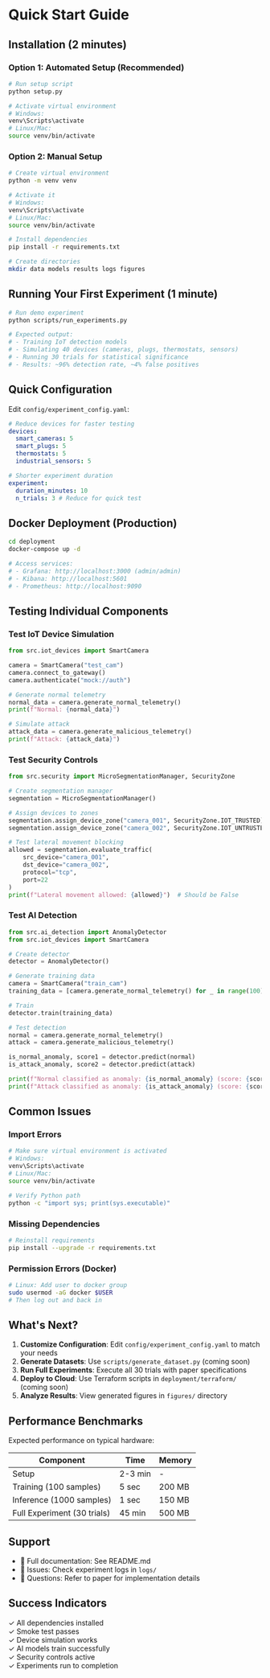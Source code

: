 # Quick Start Guide

## Installation (2 minutes)

### Option 1: Automated Setup (Recommended)

```bash
# Run setup script
python setup.py

# Activate virtual environment
# Windows:
venv\Scripts\activate
# Linux/Mac:
source venv/bin/activate
```

### Option 2: Manual Setup

```bash
# Create virtual environment
python -m venv venv

# Activate it
# Windows:
venv\Scripts\activate
# Linux/Mac:
source venv/bin/activate

# Install dependencies
pip install -r requirements.txt

# Create directories
mkdir data models results logs figures
```

## Running Your First Experiment (1 minute)

```bash
# Run demo experiment
python scripts/run_experiments.py

# Expected output:
# - Training IoT detection models
# - Simulating 40 devices (cameras, plugs, thermostats, sensors)
# - Running 30 trials for statistical significance
# - Results: ~96% detection rate, ~4% false positives
```

## Quick Configuration

Edit `config/experiment_config.yaml`:

```yaml
# Reduce devices for faster testing
devices:
  smart_cameras: 5
  smart_plugs: 5
  thermostats: 5
  industrial_sensors: 5

# Shorter experiment duration
experiment:
  duration_minutes: 10
  n_trials: 3 # Reduce for quick test
```

## Docker Deployment (Production)

```bash
cd deployment
docker-compose up -d

# Access services:
# - Grafana: http://localhost:3000 (admin/admin)
# - Kibana: http://localhost:5601
# - Prometheus: http://localhost:9090
```

## Testing Individual Components

### Test IoT Device Simulation

```python
from src.iot_devices import SmartCamera

camera = SmartCamera("test_cam")
camera.connect_to_gateway()
camera.authenticate("mock://auth")

# Generate normal telemetry
normal_data = camera.generate_normal_telemetry()
print(f"Normal: {normal_data}")

# Simulate attack
attack_data = camera.generate_malicious_telemetry()
print(f"Attack: {attack_data}")
```

### Test Security Controls

```python
from src.security import MicroSegmentationManager, SecurityZone

# Create segmentation manager
segmentation = MicroSegmentationManager()

# Assign devices to zones
segmentation.assign_device_zone("camera_001", SecurityZone.IOT_TRUSTED)
segmentation.assign_device_zone("camera_002", SecurityZone.IOT_UNTRUSTED)

# Test lateral movement blocking
allowed = segmentation.evaluate_traffic(
    src_device="camera_001",
    dst_device="camera_002",
    protocol="tcp",
    port=22
)
print(f"Lateral movement allowed: {allowed}")  # Should be False
```

### Test AI Detection

```python
from src.ai_detection import AnomalyDetector
from src.iot_devices import SmartCamera

# Create detector
detector = AnomalyDetector()

# Generate training data
camera = SmartCamera("train_cam")
training_data = [camera.generate_normal_telemetry() for _ in range(100)]

# Train
detector.train(training_data)

# Test detection
normal = camera.generate_normal_telemetry()
attack = camera.generate_malicious_telemetry()

is_normal_anomaly, score1 = detector.predict(normal)
is_attack_anomaly, score2 = detector.predict(attack)

print(f"Normal classified as anomaly: {is_normal_anomaly} (score: {score1:.2f})")
print(f"Attack classified as anomaly: {is_attack_anomaly} (score: {score2:.2f})")
```

## Common Issues

### Import Errors

```bash
# Make sure virtual environment is activated
# Windows:
venv\Scripts\activate
# Linux/Mac:
source venv/bin/activate

# Verify Python path
python -c "import sys; print(sys.executable)"
```

### Missing Dependencies

```bash
# Reinstall requirements
pip install --upgrade -r requirements.txt
```

### Permission Errors (Docker)

```bash
# Linux: Add user to docker group
sudo usermod -aG docker $USER
# Then log out and back in
```

## What's Next?

1. **Customize Configuration**: Edit `config/experiment_config.yaml` to match your needs
2. **Generate Datasets**: Use `scripts/generate_dataset.py` (coming soon)
3. **Run Full Experiments**: Execute all 30 trials with paper specifications
4. **Deploy to Cloud**: Use Terraform scripts in `deployment/terraform/` (coming soon)
5. **Analyze Results**: View generated figures in `figures/` directory

## Performance Benchmarks

Expected performance on typical hardware:

| Component                   | Time    | Memory |
| --------------------------- | ------- | ------ |
| Setup                       | 2-3 min | -      |
| Training (100 samples)      | 5 sec   | 200 MB |
| Inference (1000 samples)    | 1 sec   | 150 MB |
| Full Experiment (30 trials) | 45 min  | 500 MB |

## Support

- 📖 Full documentation: See README.md
- 🐛 Issues: Check experiment logs in `logs/`
- 📧 Questions: Refer to paper for implementation details

## Success Indicators

✓ All dependencies installed  
✓ Smoke test passes  
✓ Device simulation works  
✓ AI models train successfully  
✓ Security controls active  
✓ Experiments run to completion
